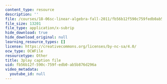 ```yaml
---
content_type: resource
description: ''
file: /courses/18-06sc-linear-algebra-fall-2011/fb56b12f590c759fedb0ab5b876d296a_wuyAeWE3iIM.srt
file_size: 13201
file_type: application/x-subrip
hide_download: true
hide_download_original: null
learning_resource_types: []
license: https://creativecommons.org/licenses/by-nc-sa/4.0/
ocw_type: OCWFile
resourcetype: Other
title: 3play caption file
uid: fb56b12f-590c-759f-edb0-ab5b876d296a
video_metadata:
  youtube_id: null
---
```

